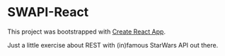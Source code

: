 # SWAPI-React

This project was bootstrapped with [Create React App](https://github.com/facebook/create-react-app).

Just a little exercise about REST with (in)famous StarWars API out there.
